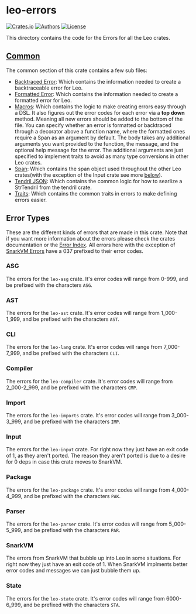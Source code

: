 # leo-errors

[![Crates.io](https://img.shields.io/crates/v/leo-ast.svg?color=neon)](https://crates.io/crates/leo-errors)
[![Authors](https://img.shields.io/badge/authors-Aleo-orange.svg)](../AUTHORS)
[![License](https://img.shields.io/badge/License-GPLv3-blue.svg)](./LICENSE.md)

This directory contains the code for the Errors for all the Leo crates.

## [Common](./src/common)

The common section of this crate contains a few sub files:

- [Backtraced Error](./src/common/backtraced.rs): Which contains the information needed to create a backtraceable error for Leo.
- [Formatted Error](./src/common/formatted.rs): Which contains the information needed to create a formatted error for Leo.
- [Macros](./src/common/macros.rs): Which contains the logic to make creating errors easy through a DSL. It also figures out the error codes for each error via a **top down** method. Meaning all new errors should be added to the bottom of the file. You can specify whether an error is formatted or backtraced through a decorator above a function name, where the formatted ones require a Span as an argument by default. The body takes any additional arguments you want provided to the function, the message, and the optional help message for the error. The additional arguments are just specified to implement traits to avoid as many type conversions in other Leo crates.
- [Span](./src/common/span.rs): Which contains the span object used throughout the other Leo crates(with the exception of the Input crate see more [below](#input)).
- [Tendril JSON](./src/common/tendril_json.rs): Which contains the common logic for how to searlize a StrTendril from the tendril crate.
- [Traits](./src/common/traits.rs): Which contains the common traits in errors to make defining errors easier.

## Error Types

These are the different kinds of errors that are made in this crate. Note that if you want more information about the errors please check the crates documentation or the [Error Index](./ERROR_INDEX.md). All errors here with the exception of [SnarkVM Errors](#snarkvm) have a 037 prefixed to their error codes.

### ASG

The errors for the `leo-asg` crate. It's error codes will range from 0-999, and be prefixed with the characters `ASG`.

### AST

The errors for the `leo-ast` crate. It's error codes will range from 1_000-1_999, and be prefixed with the characters `AST`.

### CLI

The errors for the `leo-lang` crate. It's error codes will range from 7_000-7_999, and be prefixed with the characters `CLI`.

### Compiler

The errors for the `leo-compiler` crate. It's error codes will range from 2_000-2_999, and be prefixed with the characters `CMP`.

### Import

The errors for the `leo-imports` crate. It's error codes will range from 3_000-3_999, and be prefixed with the characters `IMP`.

### Input

The errors for the `leo-input` crate. For right now they just have an exit code of 1, as they aren't ported.
The reason they aren't ported is due to a desire for 0 deps in case this crate moves to SnarkVM.

### Package

The errors for the `leo-package` crate. It's error codes will range from 4_000-4_999, and be prefixed with the characters `PAK`.

### Parser

The errors for the `leo-parser` crate. It's error codes will range from 5_000-5_999, and be prefixed with the characters `PAR`.

### SnarkVM

The errors from SnarkVM that bubble up into Leo in some situations. For right now they just have an exit code of 1.
When SnarkVM implments better error codes and messages we can just bubble them up.

### State

The errors for the `leo-state` crate. It's error codes will range from 6000-6_999, and be prefixed with the characters `STA`.
